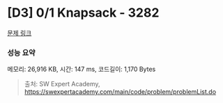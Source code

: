 # [D3] 0/1 Knapsack - 3282 

[문제 링크](https://swexpertacademy.com/main/code/problem/problemDetail.do?contestProbId=AWBJAVpqrzQDFAWr) 

### 성능 요약

메모리: 26,916 KB, 시간: 147 ms, 코드길이: 1,170 Bytes



> 출처: SW Expert Academy, https://swexpertacademy.com/main/code/problem/problemList.do